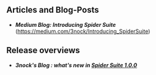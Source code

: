 ## Articles and Blog-Posts

* _**Medium Blog: Introducing Spider Suite**_ (https://medium.com/3nock/Introducing_SpiderSuite)

## Release overviews

* _**3nock's Blog : what's new in [Spider Suite 1.0.0](https://3nock.github.io/SpiderSuite/Releases)**_